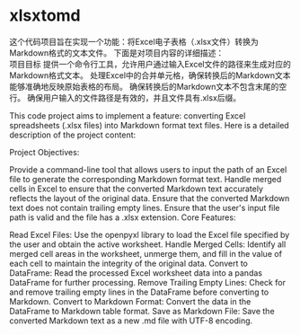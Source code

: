 # xlsxtomd
这个代码项目旨在实现一个功能：将Excel电子表格（.xlsx文件）转换为Markdown格式的文本文件。
下面是对项目内容的详细描述：  
项目目标 
提供一个命令行工具，允许用户通过输入Excel文件的路径来生成对应的Markdown格式文本。 
处理Excel中的合并单元格，确保转换后的Markdown文本能够准确地反映原始表格的布局。 
确保转换后的Markdown文本不包含末尾的空行。 
确保用户输入的文件路径是有效的，并且文件具有.xlsx后缀。

This code project aims to implement a feature: converting Excel spreadsheets (.xlsx files) into Markdown format text files. Here is a detailed description of the project content:

Project Objectives:

Provide a command-line tool that allows users to input the path of an Excel file to generate the corresponding Markdown format text.
Handle merged cells in Excel to ensure that the converted Markdown text accurately reflects the layout of the original data.
Ensure that the converted Markdown text does not contain trailing empty lines.
Ensure that the user's input file path is valid and the file has a .xlsx extension.
Core Features:

Read Excel Files: Use the openpyxl library to load the Excel file specified by the user and obtain the active worksheet.
Handle Merged Cells: Identify all merged cell areas in the worksheet, unmerge them, and fill in the value of each cell to maintain the integrity of the original data.
Convert to DataFrame: Read the processed Excel worksheet data into a pandas DataFrame for further processing.
Remove Trailing Empty Lines: Check for and remove trailing empty lines in the DataFrame before converting to Markdown.
Convert to Markdown Format: Convert the data in the DataFrame to Markdown table format.
Save as Markdown File: Save the converted Markdown text as a new .md file with UTF-8 encoding.
